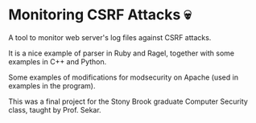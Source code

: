 # Monitoring CSRF Attacks 💀

A tool to monitor web server's log files against CSRF attacks. 

It is a nice example of parser in Ruby and Ragel, together with some examples in C++ and Python.

Some examples of modifications for modsecurity on Apache (used in examples in the program).

This was a final project for the Stony Brook graduate Computer Security class, taught by Prof. Sekar.

